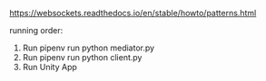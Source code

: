 https://websockets.readthedocs.io/en/stable/howto/patterns.html


running order:
1) Run pipenv run python mediator.py
2) Run pipenv run python client.py
3) Run Unity App